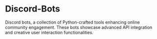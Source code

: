 # Discord-Bots
Discord bots, a collection of Python-crafted tools enhancing online community engagement. These bots showcase advanced API integration and creative user interaction functionalities.
